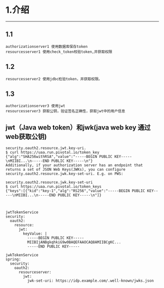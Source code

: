 # 1.介绍
--------------------------
##    1.1
    authorizationserver1 使用数据库保存token
    resourcesserver1 使用check_token校验token,并获取权限
##    1.2    
    resourcesserver2 使用jdbc检验token，并获取权限。
##    1.3     
    authorizationserver3 使用jwt
    resourcesserver3 获取公钥，验证签名正确性，获取jwt中的用户信息

## jwt（Java web token）和jwk(java web key 通过web获取公钥)
    
    
    security.oauth2.resource.jwt.key-uri.
    $ curl https://uaa.run.pivotal.io/token_key
    {"alg":"SHA256withRSA","value":"-----BEGIN PUBLIC KEY-----\nMIIBI...\n-----END PUBLIC KEY-----\n"}
    Additionally, if your authorization server has an endpoint that returns a set of JSON Web Keys(JWKs), you can configure security.oauth2.resource.jwk.key-set-uri. E.g. on PWS:
    
    security.oauth2.resource.jwk.key-set-uri
    $ curl https://uaa.run.pivotal.io/token_keys
    {"keys":[{"kid":"key-1","alg":"RS256","value":"-----BEGIN PUBLIC KEY-----\nMIIBI...\n-----END PUBLIC KEY-----\n"]}
    
    
    
    jwtTokenService
    security:
      oauth2:
        resource:
          jwt:
            keyValue: |
              -----BEGIN PUBLIC KEY-----
              MIIBIjANBgkqhkiG9w0BAQEFAAOCAQ8AMIIBCgKC...
              -----END PUBLIC KEY-----
     
    jwkTokenService
    spring:
      security:
        oauth2:
          resourceserver:
            jwt:
              jwk-set-uri: https://idp.example.com/.well-known/jwks.json
    
    
    
    
    